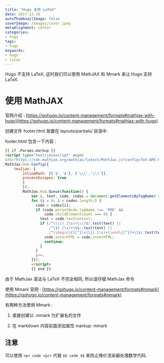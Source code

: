 ```yaml
---
title: "Hugo 支持 LaTeX"
date: 2017-12-16
autoThumbnailImage: false
coverImage: /images/cover.jpeg
metaAlignment: center
categories:
- hugo
tags:
- hugo
keywords:
- hugo
- latex
---
```


Hugo 不支持 LaTeX, 这时我们可以使用 MathJAX 和 Mmark 来让 Hugo 支持 LaTeX.

<!--more-->

# 使用 MathJAX

官网介绍 : [https://gohugo.io/content-management/formats#mathjax-with-hugo](https://gohugo.io/content-management/formats#mathjax-with-hugo)

创建文件 footer.html 放置在 layouts/partials/ 目录中.

footer.html 包含一下内容 :

``` html
{{ if .Params.markup }}
<script type="text/javascript" async
src="https://cdn.mathjax.org/mathjax/latest/MathJax.js?config=TeX-AMS-MML_HTMLorMML">
MathJax.Hub.Config({
    tex2jax: {
        inlineMath: [['$','$'], ['\\(','\\)']],
        processEscapes: true
        }
        });
        MathJax.Hub.Queue(function() {
            var i, text, code, codes = document.getElementsByTagName('code');
            for (i = 0; i < codes.length;) {
              code = codes[i];
              if (code.parentNode.tagName !== 'PRE' &&
                  code.childElementCount === 0) {
                text = code.textContent;
                if (/^\\\((.|\s)+\\\)$/.test(text) ||
                    /^\$(.|\s)+\$$/.test(text) ||
                    /^\\begin\{([^}]+)\}(.|\s)+\\end\{[^}]+\}$/.test(text)) {
                  code.outerHTML = code.innerHTML;
                  continue;
                }
              }
              i++;
            }});
            </script>
            {{ end }}
```

由于 MathJax 语法与 LaTeX 不完全相同, 所以请仔细 MathJax 命令

使用 Mmark
官网 : [https://gohugo.io/content-management/formats#mmark](https://gohugo.io/content-management/formats#mmark)

有两种方法使用 Mmark :

1. 直接创建以 .mmark 为扩展名的文件

2. 在 markdown 内容前面添加属性 markup: mmark

## 注意

可以使用 `<p> code <p/>` 代替 `$$ code $$` 来防止降价渲染器处理数学代码.